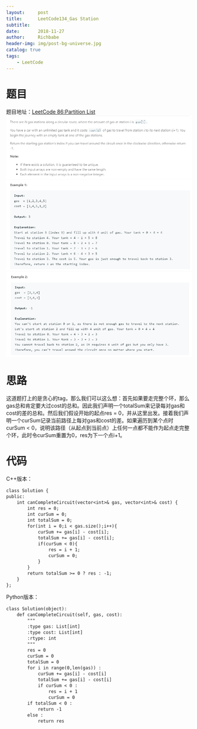 ```yaml
---
layout:     post
title:      LeetCode134_Gas Station
subtitle:   
date:       2018-11-27
author:     Richbabe
header-img: img/post-bg-universe.jpg
catalog: true
tags:
    - LeetCode
---
```

# 题目
题目地址：[LeetCode 86:Partition List](https://leetcode.com/problems/gas-station/)
![image](https://github.com/Richbabe/Richbabe.github.io/blob/master/img/LeetCode/LeetCode134_1.png?raw=true)
![image](https://github.com/Richbabe/Richbabe.github.io/blob/master/img/LeetCode/LeetCode134_2.png?raw=true)
![image](https://github.com/Richbabe/Richbabe.github.io/blob/master/img/LeetCode/LeetCode134_3.png?raw=true)

# 思路
这道题打上的是贪心的tag，那么我们可以这么想：首先如果要走完整个环，那么gas总和肯定要大过cost的总和。因此我们声明一个totalSum来记录每对gas和cost的差的总和。然后我们假设开始的起点res = 0，并从这里出发。接着我们声明一个curSum记录当前路径上每对gas和cost的差。如果遍历到某个点时curSum < 0，说明该路径（从起点到当前点）上任何一点都不能作为起点走完整个环，此时令curSum重置为0，res为下一个点i+1。

# 代码
C++版本：

```
class Solution {
public:
    int canCompleteCircuit(vector<int>& gas, vector<int>& cost) {
        int res = 0;
        int curSum = 0;
        int totalSum = 0;
        for(int i = 0;i < gas.size();i++){
            curSum += gas[i] - cost[i];
            totalSum += gas[i] - cost[i];
            if(curSum < 0){
                res = i + 1;
                curSum = 0;
            }
        }
        return totalSum >= 0 ? res : -1;
    }
};
```

Python版本：

```
class Solution(object):
    def canCompleteCircuit(self, gas, cost):
        """
        :type gas: List[int]
        :type cost: List[int]
        :rtype: int
        """
        res = 0
        curSum = 0
        totalSum = 0
        for i in range(0,len(gas)) :
            curSum += gas[i] - cost[i]
            totalSum += gas[i] - cost[i]
            if curSum < 0 :
                res = i + 1
                curSum = 0
        if totalSum < 0 :
            return -1
        else :
            return res
        
```
